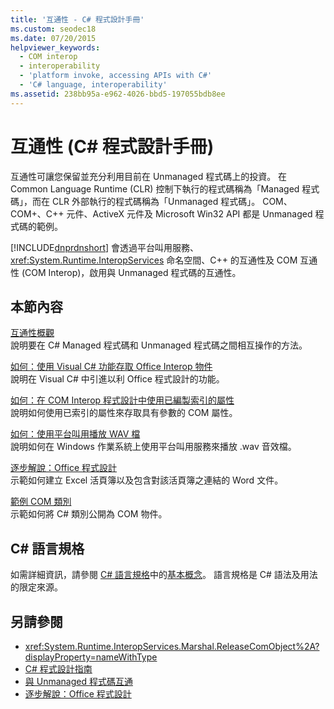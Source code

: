 ```yaml
---
title: '互通性 - C# 程式設計手冊'
ms.custom: seodec18
ms.date: 07/20/2015
helpviewer_keywords:
  - COM interop
  - interoperability
  - 'platform invoke, accessing APIs with C#'
  - 'C# language, interoperability'
ms.assetid: 238bb95a-e962-4026-bbd5-197055bdb8ee
---
```

# <a name="interoperability-c-programming-guide"></a>互通性 (C# 程式設計手冊)
互通性可讓您保留並充分利用目前在 Unmanaged 程式碼上的投資。 在 Common Language Runtime (CLR) 控制下執行的程式碼稱為「Managed 程式碼」，而在 CLR 外部執行的程式碼稱為「Unmanaged 程式碼」。 COM、COM+、C++ 元件、ActiveX 元件及 Microsoft Win32 API 都是 Unmanaged 程式碼的範例。  
  
 [!INCLUDE[dnprdnshort](~/includes/dnprdnshort-md.md)] 會透過平台叫用服務、<xref:System.Runtime.InteropServices> 命名空間、C++ 的互通性及 COM 互通性 (COM Interop)，啟用與 Unmanaged 程式碼的互通性。  
  
## <a name="in-this-section"></a>本節內容  
 [互通性概觀](../../../csharp/programming-guide/interop/interoperability-overview.md)  
 說明要在 C# Managed 程式碼和 Unmanaged 程式碼之間相互操作的方法。  
  
 [如何：使用 Visual C# 功能存取 Office Interop 物件](../../../csharp/programming-guide/interop/how-to-access-office-onterop-objects.md)  
 說明在 Visual C# 中引進以利 Office 程式設計的功能。  
  
 [如何：在 COM Interop 程式設計中使用已編製索引的屬性](../../../csharp/programming-guide/interop/how-to-use-indexed-properties-in-com-interop-rogramming.md)  
 說明如何使用已索引的屬性來存取具有參數的 COM 屬性。  
  
 [如何：使用平台叫用播放 WAV 檔](../../../csharp/programming-guide/interop/how-to-use-platform-invoke-to-play-a-wave-file.md)  
 說明如何在 Windows 作業系統上使用平台叫用服務來播放 .wav 音效檔。  
  
 [逐步解說：Office 程式設計](../../../csharp/programming-guide/interop/walkthrough-office-programming.md)  
 示範如何建立 Excel 活頁簿以及包含對該活頁簿之連結的 Word 文件。  
  
 [範例 COM 類別](../../../csharp/programming-guide/interop/example-com-class.md)  
 示範如何將 C# 類別公開為 COM 物件。  
  
## <a name="c-language-specification"></a>C# 語言規格  

如需詳細資訊，請參閱 [C# 語言規格](../../language-reference/language-specification/index.md)中的[基本概念](~/_csharplang/spec/unsafe-code.md)。 語言規格是 C# 語法及用法的限定來源。
  
## <a name="see-also"></a>另請參閱

- <xref:System.Runtime.InteropServices.Marshal.ReleaseComObject%2A?displayProperty=nameWithType>
- [C# 程式設計指南](../../../csharp/programming-guide/index.md)
- [與 Unmanaged 程式碼互通](../../../../docs/framework/interop/index.md)
- [逐步解說：Office 程式設計](../../../csharp/programming-guide/interop/walkthrough-office-programming.md)
